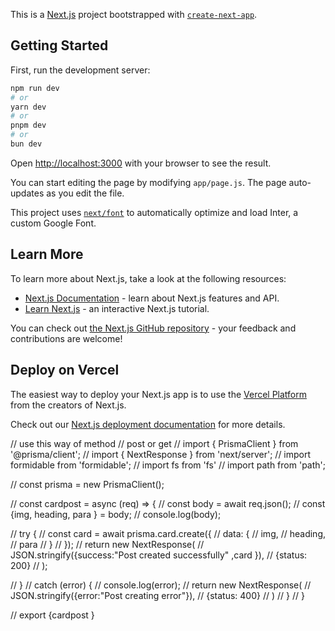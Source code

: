 This is a [Next.js](https://nextjs.org/) project bootstrapped with [`create-next-app`](https://github.com/vercel/next.js/tree/canary/packages/create-next-app).

## Getting Started

First, run the development server:

```bash
npm run dev
# or
yarn dev
# or
pnpm dev
# or
bun dev
```

Open [http://localhost:3000](http://localhost:3000) with your browser to see the result.

You can start editing the page by modifying `app/page.js`. The page auto-updates as you edit the file.

This project uses [`next/font`](https://nextjs.org/docs/basic-features/font-optimization) to automatically optimize and load Inter, a custom Google Font.

## Learn More

To learn more about Next.js, take a look at the following resources:

- [Next.js Documentation](https://nextjs.org/docs) - learn about Next.js features and API.
- [Learn Next.js](https://nextjs.org/learn) - an interactive Next.js tutorial.

You can check out [the Next.js GitHub repository](https://github.com/vercel/next.js/) - your feedback and contributions are welcome!

## Deploy on Vercel

The easiest way to deploy your Next.js app is to use the [Vercel Platform](https://vercel.com/new?utm_medium=default-template&filter=next.js&utm_source=create-next-app&utm_campaign=create-next-app-readme) from the creators of Next.js.

Check out our [Next.js deployment documentation](https://nextjs.org/docs/deployment) for more details.








// use this way of method // post or get
// import { PrismaClient } from '@prisma/client';
// import { NextResponse } from 'next/server';
// import formidable from 'formidable';
// import fs from 'fs'
// import path from 'path';


// const prisma = new PrismaClient();

// const cardpost = async (req) => {
//   const body = await req.json();
//   const {img, heading, para } = body;
//   console.log(body);

//   try {
//       const card = await prisma.card.create({
//           data: {
//               img,
//               heading,
//               para
//           }
//       });
//       return new NextResponse(
//           JSON.stringify({success:"Post created successfully" ,card }),
//           {status: 200}
//       );
      
//   }
//   catch (error) {
//       console.log(error);
//       return new NextResponse(
//           JSON.stringify({error:"Post creating error"}),
//           {status: 400}
//       )
//   }
// }

// export  {cardpost }
